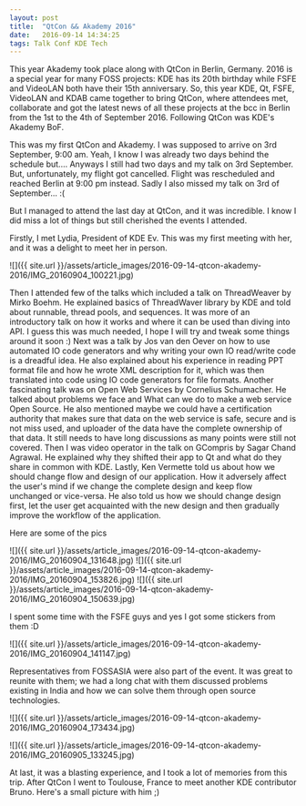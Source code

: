 ```yaml
---
layout: post
title:  "QtCon && Akademy 2016"
date:   2016-09-14 14:34:25
tags: Talk Conf KDE Tech
---
```


This year Akademy took place along with QtCon in Berlin, Germany. 2016 is a special year for many FOSS projects: KDE has its 20th birthday while FSFE and VideoLAN both have their 15th anniversary. So, this year KDE, Qt, FSFE, VideoLAN and KDAB came together to bring QtCon, where attendees met, collaborate and got the latest news of all these projects at the bcc in Berlin from the 1st to the 4th of September 2016. Following QtCon was KDE's Akademy BoF.

This was my first QtCon and Akademy. I was supposed to arrive on 3rd September, 9:00 am. Yeah, I know I was already two days behind the schedule but.... Anyways I still had two days and my talk on 3rd September. But, unfortunately, my flight got cancelled. Flight was rescheduled and reached Berlin at 9:00 pm instead. Sadly I also missed my talk on 3rd of September... :(

But I managed to attend the last day at QtCon, and it was incredible. I know I did miss a lot of things but still cherished the events I attended.

Firstly, I met Lydia, President of KDE Ev. This was my first meeting with her, and it was a delight to meet her in person.

![]({{ site.url }}/assets/article_images/2016-09-14-qtcon-akademy-2016/IMG_20160904_100221.jpg)

Then I attended few of the talks which included a talk on ThreadWeaver by Mirko Boehm. He explained basics of ThreadWaver library by KDE and told about runnable, thread pools, and sequences. It was more of an introductory talk on how it works and where it can be used than diving into API. I guess this was much needed, I hope I will try and tweak some things around it soon :)
Next was a talk by Jos van den Oever on how to use automated IO code generators and why writing your own IO read/write code is a dreadful idea. He also explained about his experience in reading PPT format file and how he wrote XML description for it, which was then translated into code using IO code generators for file formats.
Another fascinating talk was on Open Web Services by Cornelius Schumacher. He talked about problems we face and What can we do to make a web service Open Source. He also mentioned maybe we could have a certification authority that makes sure that data on the web service is safe, secure and is not miss used, and uploader of the data have the complete ownership of that data. It still needs to have long discussions as many points were still not covered.
Then I was video operator in the talk on GCompris by Sagar Chand Agrawal. He explained why they shifted their app to Qt and what do they share in common with KDE.
Lastly,  Ken Vermette told us about how we should change flow and design of our application. How it adversely affect the user's mind if we change the complete design and keep flow unchanged or vice-versa. He also told us how we should change design first, let the user get acquainted with the new design and then gradually improve the workflow of the application.

Here are some of the pics

![]({{ site.url }}/assets/article_images/2016-09-14-qtcon-akademy-2016/IMG_20160904_131648.jpg)
![]({{ site.url }}/assets/article_images/2016-09-14-qtcon-akademy-2016/IMG_20160904_153826.jpg)
![]({{ site.url }}/assets/article_images/2016-09-14-qtcon-akademy-2016/IMG_20160904_150639.jpg)

I spent some time with the FSFE guys and yes I got some stickers from them :D

![]({{ site.url }}/assets/article_images/2016-09-14-qtcon-akademy-2016/IMG_20160904_141147.jpg)

Representatives from FOSSASIA were also part of the event. It was great to reunite with them; we had a long chat with them discussed problems existing in India and how we can solve them through open source technologies.

![]({{ site.url }}/assets/article_images/2016-09-14-qtcon-akademy-2016/IMG_20160904_173434.jpg)

![]({{ site.url }}/assets/article_images/2016-09-14-qtcon-akademy-2016/IMG_20160905_133245.jpg)

At last, it was a blasting experience, and I took a lot of memories from this trip. After QtCon I went to Toulouse, France to meet another KDE contributor Bruno. Here's a small picture  with him ;)
